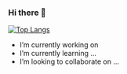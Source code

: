 ### Hi there 👋
[![Top Langs](https://github-readme-stats.vercel.app/api/top-langs/?username=dehwyy)](https://github.com/dehwyy/github-readme-stats)
-  I’m currently working on 
-  I’m currently learning ...
-  I’m looking to collaborate on ...

